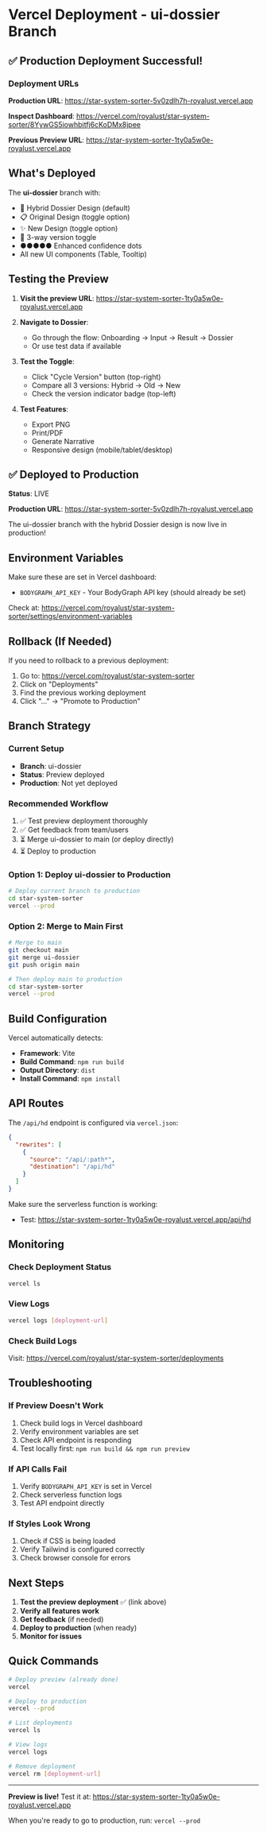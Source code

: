 # Vercel Deployment - ui-dossier Branch

## ✅ Production Deployment Successful!

### Deployment URLs

**Production URL**: https://star-system-sorter-5v0zdlh7h-royalust.vercel.app

**Inspect Dashboard**: https://vercel.com/royalust/star-system-sorter/8YywGS5iowhbitfj6cKoDMx8jpee

**Previous Preview URL**: https://star-system-sorter-1ty0a5w0e-royalust.vercel.app

## What's Deployed

The **ui-dossier** branch with:
- 🎯 Hybrid Dossier Design (default)
- 📋 Original Design (toggle option)
- ✨ New Design (toggle option)
- 🔄 3-way version toggle
- ●●●●● Enhanced confidence dots
- All new UI components (Table, Tooltip)

## Testing the Preview

1. **Visit the preview URL**: https://star-system-sorter-1ty0a5w0e-royalust.vercel.app

2. **Navigate to Dossier**:
   - Go through the flow: Onboarding → Input → Result → Dossier
   - Or use test data if available

3. **Test the Toggle**:
   - Click "Cycle Version" button (top-right)
   - Compare all 3 versions: Hybrid → Old → New
   - Check the version indicator badge (top-left)

4. **Test Features**:
   - Export PNG
   - Print/PDF
   - Generate Narrative
   - Responsive design (mobile/tablet/desktop)

## ✅ Deployed to Production

**Status**: LIVE

**Production URL**: https://star-system-sorter-5v0zdlh7h-royalust.vercel.app

The ui-dossier branch with the hybrid Dossier design is now live in production!

## Environment Variables

Make sure these are set in Vercel dashboard:
- `BODYGRAPH_API_KEY` - Your BodyGraph API key (should already be set)

Check at: https://vercel.com/royalust/star-system-sorter/settings/environment-variables

## Rollback (If Needed)

If you need to rollback to a previous deployment:
1. Go to: https://vercel.com/royalust/star-system-sorter
2. Click on "Deployments"
3. Find the previous working deployment
4. Click "..." → "Promote to Production"

## Branch Strategy

### Current Setup
- **Branch**: ui-dossier
- **Status**: Preview deployed
- **Production**: Not yet deployed

### Recommended Workflow
1. ✅ Test preview deployment thoroughly
2. ✅ Get feedback from team/users
3. ⏳ Merge ui-dossier to main (or deploy directly)
4. ⏳ Deploy to production

### Option 1: Deploy ui-dossier to Production
```bash
# Deploy current branch to production
cd star-system-sorter
vercel --prod
```

### Option 2: Merge to Main First
```bash
# Merge to main
git checkout main
git merge ui-dossier
git push origin main

# Then deploy main to production
cd star-system-sorter
vercel --prod
```

## Build Configuration

Vercel automatically detects:
- **Framework**: Vite
- **Build Command**: `npm run build`
- **Output Directory**: `dist`
- **Install Command**: `npm install`

## API Routes

The `/api/hd` endpoint is configured via `vercel.json`:
```json
{
  "rewrites": [
    {
      "source": "/api/:path*",
      "destination": "/api/hd"
    }
  ]
}
```

Make sure the serverless function is working:
- Test: https://star-system-sorter-1ty0a5w0e-royalust.vercel.app/api/hd

## Monitoring

### Check Deployment Status
```bash
vercel ls
```

### View Logs
```bash
vercel logs [deployment-url]
```

### Check Build Logs
Visit: https://vercel.com/royalust/star-system-sorter/deployments

## Troubleshooting

### If Preview Doesn't Work
1. Check build logs in Vercel dashboard
2. Verify environment variables are set
3. Check API endpoint is responding
4. Test locally first: `npm run build && npm run preview`

### If API Calls Fail
1. Verify `BODYGRAPH_API_KEY` is set in Vercel
2. Check serverless function logs
3. Test API endpoint directly

### If Styles Look Wrong
1. Check if CSS is being loaded
2. Verify Tailwind is configured correctly
3. Check browser console for errors

## Next Steps

1. **Test the preview deployment** ✅ (link above)
2. **Verify all features work**
3. **Get feedback** (if needed)
4. **Deploy to production** (when ready)
5. **Monitor for issues**

## Quick Commands

```bash
# Deploy preview (already done)
vercel

# Deploy to production
vercel --prod

# List deployments
vercel ls

# View logs
vercel logs

# Remove deployment
vercel rm [deployment-url]
```

---

**Preview is live!** Test it at: https://star-system-sorter-1ty0a5w0e-royalust.vercel.app

When you're ready to go to production, run: `vercel --prod`
